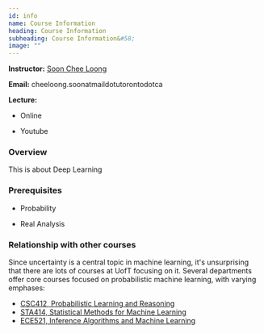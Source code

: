 ```yaml
---
id: info
name: Course Information
heading: Course Information
subheading: Course Information&#58; 
image: ""
---
```


**Instructor:** [Soon Chee Loong](http://scheeloong.github.io)

**Email:** cheeloong.soonatmaildotutorontodotca 

**Lecture:** 

* Online

* Youtube

### Overview

This is about Deep Learning

### Prerequisites

* Probability

* Real Analysis 

### Relationship with other courses

Since uncertainty is a central topic in machine learning, it's unsurprising that there are lots of courses at UofT focusing on it. Several departments offer core courses focused on probabilistic machine learning, with varying emphases:

* [CSC412, Probabilistic Learning and Reasoning](https://www.cs.toronto.edu/~duvenaud/courses/csc412/index.html)
* [STA414, Statistical Methods for Machine Learning](https://duvenaud.github.io/sta414/)
* [ECE521, Inference Algorithms and Machine Learning](https://ece521.github.io/)

